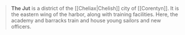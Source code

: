 > **The Jut** is a district of the [[Cheliax|Chelish]] city of [[Corentyn]]. It is the eastern wing of the harbor, along with training facilities. Here, the academy and barracks train and house young sailors and new officers.







